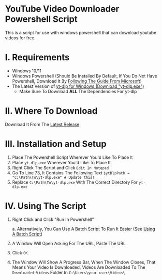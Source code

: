 # YouTube Video Downloader Powershell Script
This is a script for use with windows powershell that can download youtube videos for free.

# I. Requirements
- Windows 10/11
- Windows Powershell (Should Be Installed By Default, If You Do Not Have Powershell, Download It By [Following The Guide From Microsoft](https://learn.microsoft.com/en-ca/powershell/scripting/install/installing-powershell-on-windows?view=powershell-7.5#install-powershell-using-winget-recommended))
- The Latest Version of [yt-dlp for Windows (Download "yt-dlp.exe")](https://github.com/yt-dlp/yt-dlp/releases/latest)
    - Make Sure To Download **ALL** The Dependencies For yt-dlp

# II. Where To Download
Download It From The [Latest Release](https://github.com/transfem-emilia/youtube-downloader-script/releases/latest)

# III. Installation and Setup
1. Place The Powershell Script Wherever You'd Like To Place It
2. Place `yt-dlp.exe` Wherever You'd Like To Place It
3. Right Click The Script and Click `Edit In Notepad`
4. Go To Line 73, It Contains The Following Text `$ytDlpPath = "C:\Path\To\yt-dlp.exe" # Update this!`
5. Replace `C:\Path\To\yt-dlp.exe` With The Correct Directory For `yt-dlp.exe`

# IV. Using The Script
1. Right Click and Click "Run In Powershell"

    a. Alternatively, You Can Use A Batch Script To Run It Easier (See [Using A Batch Script](https://github.com/transfem-emilia/youtube-downloader-script/blob/main/batch-script/Using-A-Batch-Script.md))
2. A Window Will Open Asking For The URL, Paste The URL
3. Click  `OK`
4. The Window Will Show A Progress Bar, When The Window Closes, That Means Your Video Is Downloaded, Videos Are Downloaded To The `Downloaded Videos` Folder In `C:\Users\your-user\Videos\`